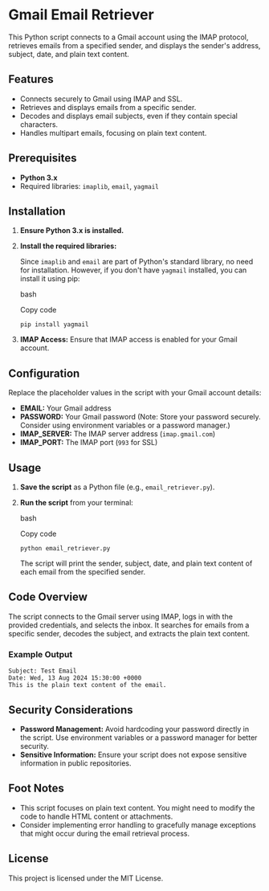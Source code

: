 Gmail Email Retriever
=====================

This Python script connects to a Gmail account using the IMAP protocol, retrieves emails from a specified sender, and displays the sender's address, subject, date, and plain text content.

Features
--------

-   Connects securely to Gmail using IMAP and SSL.
-   Retrieves and displays emails from a specific sender.
-   Decodes and displays email subjects, even if they contain special characters.
-   Handles multipart emails, focusing on plain text content.

Prerequisites
-------------

-   **Python 3.x**
-   Required libraries: `imaplib`, `email`, `yagmail`

Installation
------------

1.  **Ensure Python 3.x is installed.**

2.  **Install the required libraries:**

    Since `imaplib` and `email` are part of Python's standard library, no need for installation. However, if you don't have `yagmail` installed, you can install it using pip:

    bash

    Copy code

    `pip install yagmail`

3.  **IMAP Access:** Ensure that IMAP access is enabled for your Gmail account.

Configuration
-------------

Replace the placeholder values in the script with your Gmail account details:

-   **EMAIL:** Your Gmail address
-   **PASSWORD:** Your Gmail password (Note: Store your password securely. Consider using environment variables or a password manager.)
-   **IMAP_SERVER:** The IMAP server address (`imap.gmail.com`)
-   **IMAP_PORT:** The IMAP port (`993` for SSL)

Usage
-----

1.  **Save the script** as a Python file (e.g., `email_retriever.py`).

2.  **Run the script** from your terminal:

    bash

    Copy code

    `python email_retriever.py`

    The script will print the sender, subject, date, and plain text content of each email from the specified sender.

Code Overview
-------------

The script connects to the Gmail server using IMAP, logs in with the provided credentials, and selects the inbox. It searches for emails from a specific sender, decodes the subject, and extracts the plain text content.

### Example Output


```From: devkarthik300@gmail.com
Subject: Test Email
Date: Wed, 13 Aug 2024 15:30:00 +0000
This is the plain text content of the email.
```

Security Considerations
-----------------------

-   **Password Management:** Avoid hardcoding your password directly in the script. Use environment variables or a password manager for better security.
-   **Sensitive Information:** Ensure your script does not expose sensitive information in public repositories.

Foot Notes
----------------

-   This script focuses on plain text content. You might need to modify the code to handle HTML content or attachments.
-   Consider implementing error handling to gracefully manage exceptions that might occur during the email retrieval process.

License
-------

This project is licensed under the MIT License. 

